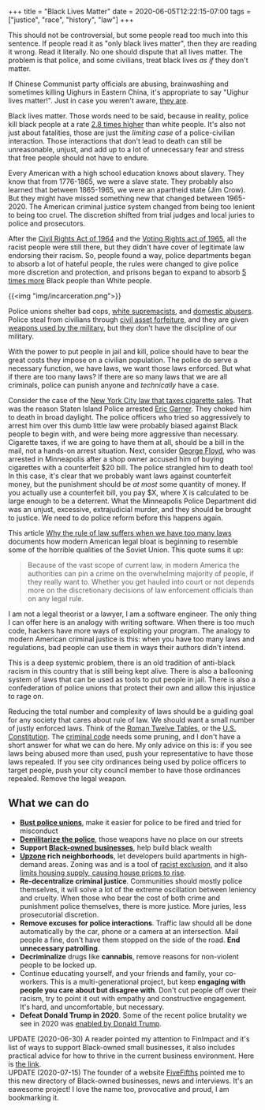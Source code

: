 +++
title = "Black Lives Matter"
date = 2020-06-05T12:22:15-07:00
tags = ["justice", "race", "history", "law"]
+++

This should not be controversial, but some people read too much into this sentence. If people read it as "only black lives matter", then they are reading it wrong. Read it literally. No one should dispute that all lives matter. The problem is that police, and some civilians, treat black lives *as if* they don't matter.

If Chinese Communist party officials are abusing, brainwashing and sometimes killing Uighurs in Eastern China, it's appropriate to say "Uighur lives matter!". Just in case you weren't aware, [they are](https://en.wikipedia.org/wiki/Xinjiang_re-education_camps).

Black lives matter. Those words need to be said, because in reality, police kill black people at a rate [2.8 times higher](https://www.ncbi.nlm.nih.gov/pmc/articles/PMC6080222/) than white people. It's also not just about fatalities, those are just the *limiting case* of a police-civilian interaction. Those interactions that don't lead to death can still be unreasonable, unjust, and add up to a lot of unnecessary fear and stress that free people should not have to endure.

Every American with a high school education knows about slavery. They know that from 1776-1865, we were a slave state. They probably also learned that between 1865-1965, we were an apartheid state (Jim Crow). But they might have missed something new that changed between 1965-2020. The American criminal justice system changed from being too lenient to being too cruel. The discretion shifted from trial judges and local juries to police and prosecutors.

After the [Civil Rights Act of 1964](https://en.wikipedia.org/wiki/Civil_Rights_Act_of_1964) and the [Voting Rights act of 1965](https://en.wikipedia.org/wiki/Voting_Rights_Act_of_1965), all the racist people were still there, but they didn't have cover of legitimate law endorsing their racism. So, people found a way, police departments began to absorb a lot of hateful people, the rules were changed to give police more discretion and protection, and prisons began to expand to absorb [5 times more](https://www.naacp.org/criminal-justice-fact-sheet/) Black people than White people.

{{<img "img/incarceration.png">}}

Police unions shelter bad cops, [white supremacists](https://www.theguardian.com/us-news/2019/dec/13/how-us-law-enforcement-is-failing-to-police-itself), and [domestic abusers](https://theappeal.org/when-police-violence-is-domestic-violence/). Police steal from civilians through [civil asset forfeiture](https://www.aclu.org/issues/criminal-law-reform/reforming-police/asset-forfeiture-abuse), and they are given [weapons used by the military](https://www.aclu.org/issues/criminal-law-reform/reforming-police/police-militarization), but they don't have the discipline of our military.

With the power to put people in jail and kill, police should have to bear the great costs they impose on a civilian population. The police do serve a necessary function, we have laws, we want those laws enforced. But what if there are too many laws? If there are so many laws that we are all criminals, police can punish anyone and *technically* have a case.

Consider the case of the [New York City law that taxes cigarette sales](https://reason.com/2019/08/21/it-wasnt-just-a-chokehold-that-killed-eric-garner/#:~:text=Garner%20was%20arrested%20for%20selling,is%2030%20cents%20a%20pack.). That was the reason Staten Island Police arrested [Eric Garner](https://en.wikipedia.org/wiki/Death_of_Eric_Garner). They choked him to death in broad daylight. The police officers who tried so aggressively to arrest him over this dumb little law were probably biased against Black people to begin with, and were being more aggressive than necessary. Cigarette taxes, if we are going to have them at all, should be a bill in the mail, not a hands-on arrest situation. Next, consider [George Floyd](https://www.nytimes.com/2020/05/31/us/george-floyd-investigation.html), who was arrested in Minneapolis after a shop owner accused him of buying cigarettes with a counterfeit $20 bill. The police strangled him to death too! In this case, it's clear that we probably want laws against counterfeit money, but the punishment should be _at most_ some quantity of money. If you actually use a counterfeit bill, you pay $X, where X is calculated to be large enough to be a deterrent. What the Minneapolis Police Department did was an unjust, excessive, extrajudicial murder, and they should be brought to justice. We need to do police reform before this happens again.

This article [Why the rule of law suffers when we have too many laws](https://www.washingtonpost.com/news/volokh-conspiracy/wp/2017/10/01/why-the-rule-of-law-suffers-when-we-have-too-many-laws/) documents how modern American legal bloat is beginning to resemble some of the horrible qualities of the Soviet Union. This quote sums it up:

> Because of the vast scope of current law, in modern America the authorities can pin a crime on the overwhelming majority of people, if they really want to. Whether you get hauled into court or not depends more on the discretionary decisions of law enforcement officials than on any legal rule.

I am not a legal theorist or a lawyer, I am a software engineer. The only thing I can offer here is an analogy with writing software. When there is too much code, hackers have more ways of exploiting your program. The analogy to modern American criminal justice is this: when you have too many laws and regulations, bad people can use them in ways their authors didn't intend.

This is a deep systemic problem, there is an old tradition of anti-black racism in this country that is still being kept alive. There is also a ballooning system of laws that can be used as tools to put people in jail. There is also a confederation of police unions that protect their own and allow this injustice to rage on.

Reducing the total number and complexity of laws should be a guiding goal for any society that cares about rule of law. We should want a small number of justly enforced laws. Think of the [Roman Twelve Tables](https://en.wikipedia.org/wiki/Twelve_Tables), or the [U.S. Constitution](https://en.wikipedia.org/wiki/Constitution_of_the_United_States). The [criminal code](consistentl://en.wikipedia.org/wiki/Title_18_of_the_United_States_Code#:~:text=The%20Title%20deals%20with%20federal,is%20the%20California%20Penal%20Code.) needs some pruning, and I don't have a short answer for what we can do here. My only advice on this is: if you see laws being abused more than used, push your representative to have those laws repealed. If you see city ordinances being used by police officers to target people, push your city council member to have those ordinances repealed. Remove the legal weapon. 

## What we can do

- [**Bust police unions**](https://reason.com/2020/06/03/its-time-to-bust-police-unions/), make it easier for police to be fired and tried for misconduct
- [**Demilitarize the police**](https://www.joincampaignzero.org/demilitarization), those weapons have no place on our streets
- **Support [Black-owned businesses](https://www.supportblackowned.com/)**, help build black wealth
- **[Upzone](https://housing.wiki/wiki/Upzoning#:~:text=Upzoning%2C%20in%20present%20usage%2C%20means,building%20on%20the%20same%20lot.) rich neighborhoods**, let developers build apartments in high-demand areas. Zoning was and is a tool of [racist exclusion](https://www.nber.org/papers/w20108), and it also [limits housing supply, causing house prices to rise](https://en.wikipedia.org/wiki/Supply_and_demand).
- **Re-decentralize criminal justice**. Communities should mostly police themselves, it will solve a lot of the extreme oscillation between leniency and cruelty. When those who bear the cost of both crime and punishment police themselves, there is more justice. More juries, less prosecutorial discretion.
- **Remove excuses for police interactions**. Traffic law should all be done automatically by the car, phone or a camera at an intersection. Mail people a fine, don't have them stopped on the side of the road. **End unnecessary patrolling**.
- **Decriminalize** drugs like **cannabis**, remove reasons for non-violent people to be locked up.
- Continue educating yourself, and your friends and family, your co-workers. This is a multi-generational project, but keep **engaging with people you care about but disagree with**. Don't cut people off over their racism, try to point it out with empathy and constructive engagement. It's hard, and uncomfortable, but necessary.
- **Defeat Donald Trump in 2020**. Some of the recent police brutality we see in 2020 was [enabled by Donald Trump](https://www.theatlantic.com/ideas/archive/2020/06/chauvin-did-what-trump-asked-him-do/612574/).

<style>
a[href*='finimpact.com']::after { background-image: url("https://www.finimpact.com/wp-content/uploads/2018/01/cropped-finimpact-favicon.png.webp") }
a[href*='fivefifths.co']::after { background-image: url("https://149452217.v2.pressablecdn.com/wp-content/uploads/2020/06/cropped-5_5-2-32x32.png") }
</style>

<div class="green-note">
UPDATE (2020-06-30) A reader pointed my attention to FinImpact and it's list of ways to support Black-owned small businesses, it also includes practical advice for how to thrive in the current business environment. Here is <a href="https://www.finimpact.com/blacklivesmatter-support-black-owned-small-businesses/">the link</a>.
</div> 

<div class="green-note">
UPDATE (2020-07-15) The founder of a website <a href="https://fivefifths.co/">FiveFifths</a> pointed me to this new directory of Black-owned businesses, news and interviews. It's an eawesome project! I love the name too, provocative and proud, I am bookmarking it.
</div>
